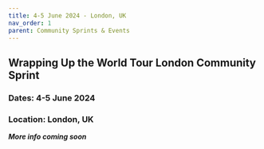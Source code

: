 ```yaml
---
title: 4-5 June 2024 - London, UK
nav_order: 1
parent: Community Sprints & Events
---
```


## Wrapping Up the World Tour London Community Sprint ##

### Dates: 4-5 June 2024

### Location: London, UK

***More info coming soon***
